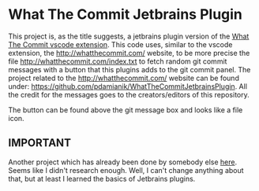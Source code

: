 # What The Commit Jetbrains Plugin

This project is, as the title suggests, a jetbrains plugin version of the [What The Commit vscode extension](https://github.com/Gaardsholt/vscode-whatthecommit).
This code uses, similar to the vscode extension, the http://whatthecommit.com/ website, to be more precise the file http://whatthecommit.com/index.txt to fetch random git commit messages with a button that this plugins adds to the git commit panel.
The project related to the http://whatthecommit.com/ website can be found under: https://github.com/pdamianik/WhatTheCommitJetbrainsPlugin. All the credit for the messages goes to the creators/editors of this repository.

The button can be found above the git message box and looks like a file icon.

## IMPORTANT

Another project which has already been done by somebody else [here](https://plugins.jetbrains.com/plugin/7536-what-the-commit/). Seems like I didn't research enough. Well, I can't change anything about that, but at least I learned the basics of Jetbrains plugins.
